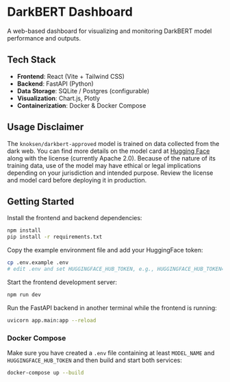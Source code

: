 # DarkBERT Dashboard

A web-based dashboard for visualizing and monitoring DarkBERT model performance and outputs.

## Tech Stack

- **Frontend**: React (Vite + Tailwind CSS)
- **Backend**: FastAPI (Python)
- **Data Storage**: SQLite / Postgres (configurable)
- **Visualization**: Chart.js, Plotly
- **Containerization**: Docker & Docker Compose

## Usage Disclaimer

The `knoksen/darkbert-approved` model is trained on data collected from the dark
web. You can find more details on the model card at
[Hugging Face](https://huggingface.co/knoksen/darkbert-approved) along with the
license (currently Apache 2.0). Because of the nature of its training data,
use of the model may have ethical or legal implications depending on your
jurisdiction and intended purpose. Review the license and model card before
deploying it in production.

## Getting Started

Install the frontend and backend dependencies:

```bash
npm install
pip install -r requirements.txt
```

Copy the example environment file and add your HuggingFace token:

```bash
cp .env.example .env
# edit .env and set HUGGINGFACE_HUB_TOKEN, e.g., HUGGINGFACE_HUB_TOKEN=your_token_here
```

Start the frontend development server:

```bash
npm run dev
```

Run the FastAPI backend in another terminal while the frontend is running:

```bash
uvicorn app.main:app --reload
```

### Docker Compose

Make sure you have created a `.env` file containing at least `MODEL_NAME` and
`HUGGINGFACE_HUB_TOKEN` and then build and start both services:

```bash
docker-compose up --build
```

